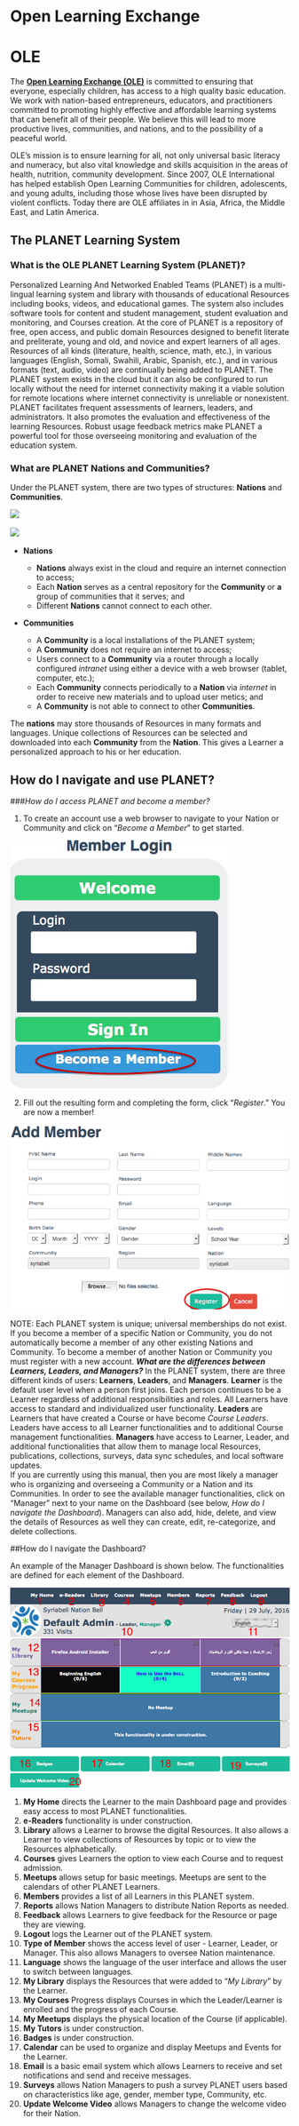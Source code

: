# Open Learning Exchange

# OLE

The [**Open Learning Exchange (OLE)**](http://ole.org) is committed to ensuring that everyone, especially children, has access to a high quality basic education. We work with nation-based entrepreneurs, educators, and practitioners committed to promoting highly effective and affordable learning systems that can benefit all of their people.  We believe this will lead to more productive lives, communities, and nations, and to the possibility of a peaceful world. 

OLE’s mission is to ensure learning for all, not only universal basic literacy and numeracy, but also vital knowledge and skills acquisition in the areas of health, nutrition, community development. Since 2007, OLE International has helped establish Open Learning Communities for children, adolescents, and young adults, including those whose lives have been disrupted by violent conflicts.  Today there are OLE affiliates in in Asia, Africa, the Middle East, and Latin America.

## The PLANET Learning System
### What is the OLE PLANET Learning System (PLANET)?
Personalized Learning And Networked Enabled Teams (PLANET) is a multi-lingual learning system and library with thousands of educational Resources including books, videos, and educational games.  The system also includes software tools for content and student management, student evaluation and monitoring, and Courses creation.
At the core of PLANET is a repository of free, open access, and public domain Resources designed to benefit literate and preliterate, young and old, and novice and expert learners of all ages.  Resources of all kinds (literature, health, science, math, etc.), in various languages (English, Somali, Swahili, Arabic, Spanish, etc.), and in various formats (text, audio, video) are continually being added to PLANET.
The PLANET system exists in the cloud but it can also be configured to run locally without the need for internet connectivity making it a viable solution for remote locations where internet connectivity is unreliable or nonexistent.  PLANET facilitates frequent assessments of learners, leaders, and administrators.  It also promotes the evaluation and effectiveness of the learning Resources.  Robust usage feedback metrics make PLANET a powerful tool for those overseeing monitoring and evaluation of the education system.

### What are PLANET Nations and Communities?
Under the PLANET system, there are two types of structures: **Nations** and **Communities**.

![](uploads/images/planetNationsTree.png)

![](uploads/images/planetNationsBubbles.png)

* **Nations**
  * **Nations** always exist in the cloud and require an internet connection to access;
  * Each **Nation** serves as a central repository for the **Community** or **a** group of communities that it serves; and
  * Different **Nations** cannot connect to each other.

* **Communities**
  * A **Community** is a local installations of the PLANET system;
  * A **Community** does not require an internet to access;
  * Users connect to a **Community** via a router through a locally configured _intranet_ using either a device with a web browser (tablet, computer, etc.);
  * Each **Community** connects periodically to a **Nation** via _internet_ in order to receive new materials and to upload user metics; and
  * A **Community** is not able to connect to other **Communities**.

The **nations** may store thousands of Resources in many formats and languages.  Unique collections of Resources can be selected and downloaded into each **Community** from the **Nation**.  This gives a Learner a personalized approach to his or her education.

## How do I navigate and use PLANET?
###_How do I access PLANET and become a member?_

1. To create an account use a web browser to navigate to your Nation or Community and click on “_Become a Member_” to get started.

![](uploads/images/PlanetNavigateMemberLogin.png)

2. Fill out the resulting form and completing the form, click “_Register_.” You are now a member!

![](uploads/images/planetnavigateAddmember.png)

NOTE: Each PLANET system is unique; universal memberships do not exist.  If you become a member of a specific Nation or Community, you do not automatically become a member of any other existing Nations and Community.  To become a member of another Nation or Community you must register with a new account.
**_What are the differences between Learners, Leaders, and Managers?_**
In the PLANET system, there are three different kinds of users: **Learners**, **Leaders**, and **Managers**.
**Learner** is the default user level when a person first joins. Each person continues to be a Learner regardless of additional responsibilities and roles. All Learners have access to standard and individualized user functionality.
**Leaders** are Learners that have created a Course or have become _Course Leaders_. Leaders have access to all Learner functionalities and to additional Course management functionalities.
**Managers** have access to Learner, Leader, and additional functionalities that allow them to manage local Resources, publications, collections, surveys, data sync schedules, and local software updates.  
If you are currently using this manual, then you are most likely a manager who is organizing and overseeing a Community or a Nation and its Communities.  In order to see the available manager functionalities, click on “Manager” next to your name on the Dashboard (see below, _How do I navigate the Dashboard_). Managers can also add, hide, delete, and view the details of Resources as well they can create, edit, re-categorize, and delete collections. 

##How do I navigate the Dashboard?

An example of the Manager Dashboard is shown below. The functionalities are defined for each element of the Dashboard.

![](uploads/images/dashboard.png)

1. **My Home** directs the Learner to the main Dashboard page and provides easy access to most PLANET functionalities.
2. **e-Readers** functionality is under construction.
3. **Library** allows a Learner to browse the digital Resources.  It also allows a Learner to view collections of Resources by topic or to view the Resources alphabetically. 
4. **Courses** gives Learners the option to view each Course and to request admission.
5. **Meetups** allows setup for basic meetings.  Meetups are sent to the calendars of other PLANET Learners.
6. **Members** provides a list of all Learners in this PLANET system. 
7. **Reports** allows Nation Managers to distribute Nation Reports as needed.
8. **Feedback** allows Learners to give feedback for the Resource or page they are viewing.
9. **Logout** logs the Learner out of the PLANET system.
10. **Type of Member** shows the access level of user - Learner, Leader, or Manager. This also allows Managers to oversee Nation maintenance.
11. **Language** shows the language of the user interface and allows the user to switch between languages.
12. **My Library** displays the Resources that were added to “_My Library_” by the Learner.
13. **My Courses** Progress displays Courses in which the Leader/Learner is enrolled and the progress of each Course.
14. **My Meetups** displays the physical location of the Course (if applicable).
15. **My Tutors** is under construction.
16. **Badges** is under construction.
17. **Calendar** can be used to organize and display Meetups and Events for the Learner.
18. **Email** is a basic email system which allows Learners to receive and set notifications and send and receive messages.
19. **Surveys** allows Nation Managers to push a survey PLANET users based on characteristics like age, gender, member type, Community, etc.
20. **Update Welcome Video** allows Managers to change the welcome video for their Nation.
